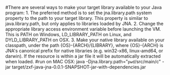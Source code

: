 #There are several ways to make your target library available to your Java program:
    1. The preferred method is to set the jna.library.path system property to the path to your target library. This property is similar to java.library.path, but only applies to libraries loaded by JNA.
    2. Change the appropriate library access environment variable before launching the VM. This is PATH on Windows, LD_LIBRARY_PATH on Linux, and DYLD_LIBRARY_PATH on OSX.
    3. Make your native library available on your classpath, under the path {OS}-{ARCH}/{LIBRARY}, where {OS}-{ARCH} is JNA's canonical prefix for native libraries (e.g. win32-x86, linux-amd64, or darwin). If the resource is within a jar file it will be automatically extracted when loaded.
#run on MAC OSX:
    java -Djna.library.path="`pwd`/src/main/c" -jar target/zxf-java-jna-0.0.1-SNAPSHOT-jar-with-dependencies.jar
